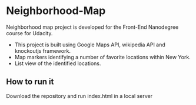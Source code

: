 # Neighborhood-Map

Neighborhood map project is developed for the Front-End Nanodegree course for Udacity.
  *  This project is built using Google Maps API, wikipedia API and knockoutjs framework. 
  *  Map markers identifying a number of favorite locations within New York.
  *  List view of the identified locations.

## How to run it
Download the repository and run index.html in a local server
